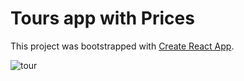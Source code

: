 # Tours app with Prices 

This project was bootstrapped with [Create React App](https://github.com/facebook/create-react-app).

![tour](https://user-images.githubusercontent.com/57625094/162754540-842188d2-6a0e-4b4f-8406-fe97421ae20e.gif)
